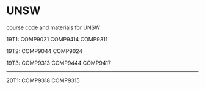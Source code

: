 # UNSW
course code and materials for UNSW

19T1: COMP9021	COMP9414	COMP9311

19T2: COMP9044	COMP9024  

19T3: COMP9313	COMP9444	COMP9417

----------------------------------

20T1: COMP9318  COMP9315

